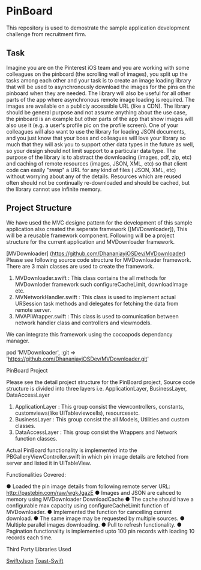 # PinBoard

This repository is used to demostrate the sample application development challenge from recruitment firm.

## Task 

Imagine you are on the Pinterest iOS team and you are working with some colleagues on the pinboard (the scrolling wall of images), you split up the tasks among each other and your task is to create an image loading library that will be used to asynchronously download the images for the pins on the pinboard when they are needed.
The library will also be useful for all other parts of the app where asynchronous remote image loading is required. The images are available on a publicly accessible URL (like a CDN). The library should be general purpose and not assume anything about the use case, the pinboard is an example but other parts of the app that show images will also use it (e.g. a user's profile pic on the profile screen).
One of your colleagues will also want to use the library for loading JSON documents, and you just know that your boss and colleagues will love your library so much that they will ask you to support other data types in the future as well, so your design should not limit support to a particular data type.
The purpose of the library is to abstract the downloading (images, pdf, zip, etc) and caching of remote resources (images, JSON, XML, etc) so that client code can easily "swap" a URL for any kind of files ( JSON, XML, etc) without worrying about any of the details. Resources which are reused often should not be continually re-downloaded and should be cached, but the library cannot use infinite memory.

## Project Structure

We have used the MVC designe pattern for the development of this sample application also created the seperate framework ([MVDownloader]), This will be a reusable framework component. Following will be a project structure for the current application and MVDownloader framework.

[MVDownloader] (https://github.com/DhananjayiOSDev/MVDownloader)	
Please see following source code structure for MVDownloader framework. There are 3 main classes are used to create the framework.
1. MVDownloader.swift : This class contains the all methods for MVDownloder framework such configureCacheLimit, downloadImage etc.
2. MVNetworkHandler.swift : This class is used to implement actual URSession task methods and delegates for fetching the data from remote server.
3. MVAPIWrapper.swift : This class is used to comunication between network handler class and controllers and viewmodels.

We can integrate this framework using the cocoapods dependancy manager.

pod 'MVDownloader', :git => 'https://github.com/DhananjayiOSDev/MVDownloader.git'

PinBoard Project

Please see the detail project structure for the PinBoard project, Source code structure is divided into three layers i.e. ApplicationLayer, BusinessLayer, DataAccessLayer

1. ApplicationLayer : This group consist the viewcontrollers, constants, customviews(like UITableviewcells), resourcesetc.
2. BusinessLayer : This group consist the all Models, Utilities and custom classes.
3. DataAccessLayer : This group consist the Wrappers and Network function classes.

Actual PinBoard functionality is implemented into the PBGalleryViewController.swift in which pin image details are fetched from server and listed it in UITableView.

Functionalities Covered:

● Loaded the pin image details from following remote server URL: http://pastebin.com/raw/wgkJgazE
● Images and JSON are cahced to memory using MVDownloader DownloadCache
● The cache should have a configurable max capacity using configureCacheLimit function of MVDownloader.
● Implemented the function for cancelling current download.
● The same image may be requested by multiple sources.
● Multiple parallel images downloading.
● Pull to refresh functionality.
● Pagination functionality is implemented upto 100 pin records with loading 10 records each time.

Third Party Libraries Used

[SwiftyJson](https://github.com/SwiftyJSON/SwiftyJSON)
[Toast-Swift](https://github.com/scalessec/Toast-Swift)


